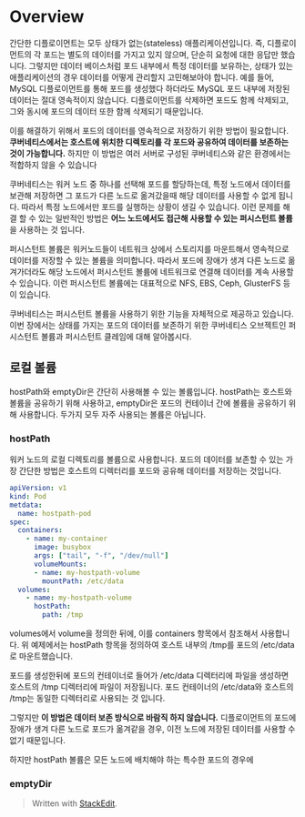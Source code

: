 # Overview

간단한 디플로이먼트는 모두 상태가 없는(stateless) 애플리케이션입니다. 즉, 디플로이먼트의 각 포드는 별도의 데이터를 가지고 있지 않으며, 단순히 요청에 대한 응답만 했습니다. 그렇지만 데이터 베이스처럼 포드 내부에서 특정 데이터를 보유하는, 상태가 있는 애플리케이션의 경우 데이터를 어떻게 관리할지 고민해보아야 합니다. 예를 들어, MySQL 디플로이먼트를 통해 포드를 생성했다 하더라도 MySQL 포드 내부에 저장된 데이터는 절대 영속적이지 않습니다. 디플로이먼트를 삭제하면 포드도 함께 삭제되고, 그와 동시에 포드의 데이터 또한 함께 삭제되기 때문입니다. 

이를 해결하기 위해서 포드의 데이터를 영속적으로 저장하기 위한 방법이 필요합니다. **쿠버네티스에서는 호스트에 위치한 디렉토리를 각 포드와 공유하여 데이터를 보존하는 것이 가능합니다.** 하지만 이 방법은 여러 서버로 구성된 쿠버네티스와 같은 환경에서는 적합하지 않을 수 있습니다 

쿠버네티스는 워커 노드 중 하나를 선택해 포드를 할당하는데, 특정 노드에서 데이터를 보관해 저장하면 그 포드가 다른 노드로 옮겨갔을때 해당 데이터를 사용할 수 없게 됩니다. 따라서 특정 노드에서만 포드를 실행하는 상황이 생길 수 있습니다. 이런 문제를 해결 할 수 있는 일반적인 방법은 **어느 노드에서도 접근해 사용할 수 있는 퍼시스턴트 볼륨**을 사용하는 것 입니다. 

퍼시스턴트 볼륨은 워커노드들이 네트워크 상에서 스토리지를 마운트해서 영속적으로 데이터를 저장할 수 있는 볼륨을 의미합니다. 따라서 포드에 장애가 생겨 다른 노드로 옮겨가더라도 해당 노드에서 퍼시스턴트 볼륨에 네트워크로 연결해 데이터를 계속 사용할 수 있습니다. 이런 퍼시스턴트 볼륨에는 대표적으로 NFS, EBS, Ceph, GlusterFS 등이 있습니다. 

쿠버네티스는 퍼시스턴트 볼륨을 사용하기 위한 기능을 자체적으로 제공하고 있습니다. 이번 장에서는 상태를 가지는 포드의 데이터를 보존하기 위한 쿠버네티스 오브젝트인 퍼시스턴트 볼륨과 퍼시스턴트 클레임에 대해 알아봅시다. 

## 로컬 볼륨

hostPath와 emptyDir은 간단히 사용해볼 수 있는 볼륨입니다. hostPath는 호스트와 볼륨을 공유하기 위해 사용하고, emptyDir은 포드의 컨테이너 간에 볼륨을 공유하기 위해 사용합니다. 
두가지 모두 자주 사용되는 볼륨은 아닙니다. 

### hostPath

워커 노드의 로컬 디렉토리를 볼륨으로 사용합니다. 포드의 데이터를 보존할 수 있는 가장 간단한 방법은 호스트의 디렉터리를 포드와 공유해 데이터를 저장하는 것입니다. 
```yaml
apiVersion: v1
kind: Pod
metdata:
  name: hostpath-pod
spec:
  containers:
    - name: my-container
      image: busybox
      args: ["tail", "-f", "/dev/null"]
      volumeMounts:
      - name: my-hostpath-volume
        mountPath: /etc/data
  volumes:
    - name: my-hostpath-volume
      hostPath:
        path: /tmp
``` 

volumes에서 volume을 정의한 뒤에, 이를 containers 항목에서 참조해서 사용합니다. 위 예제에서는 hostPath 항목을 정의하여 호스트 내부의 /tmp를 포드의 /etc/data로 마운트했습니다.

포드를 생성한뒤에 포드의 컨테이너로 들어가 /etc/data 디렉터리에 파일을 생성하면 호스트의 /tmp 디렉터리에 파일이 저장됩니다. 포드 컨테이너의 /etc/data와 호스트의  /tmp는 동일한 디렉터리로 사용되는 것 입니다. 

그렇지만 **이 방법은 데이터 보존 방식으로 바람직 하지 않습니다.** 디플로이먼트의 포드에 장애가 생겨 다른 노드로 포드가 옮겨같을 경우, 이전 노드에 저장된 데이터를 사용할 수 없기 때문입니다. 

하지만 hostPath 볼륨은 모든 노드에 배치해야 하는 특수한 포드의 경우에 


### emptyDir


> Written with [StackEdit](https://stackedit.io/).
<!--stackedit_data:
eyJoaXN0b3J5IjpbNjkxMTQ1MCwtNjE5Mzc1NjI0LDE3ODI1OT
k5MzUsLTMxNzYyMDQxNCwxMjU3NDEzOTMzLDE4OTgwMDMsLTE1
NDQ1NjM0NzcsMTI3ODc1MTU4Nl19
-->